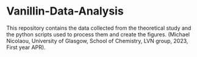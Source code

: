 # Vanillin-Data-Analysis
This repository contains the data collected from the theoretical study and the python scripts used to process them and create the figures. (Michael Nicolaou, University of Glasgow, School of Chemistry, LVN group, 2023, First year APR).
